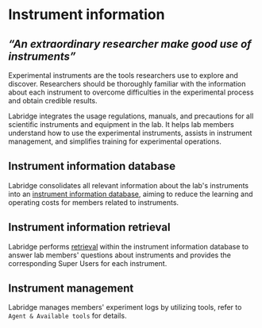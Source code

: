 # Instrument information

## _“An extraordinary researcher make good use of instruments”_

Experimental instruments are the tools researchers use to explore and discover. 
Researchers should be thoroughly familiar with the information about each instrument to overcome difficulties 
in the experimental process and obtain credible results.

Labridge integrates the usage regulations, manuals, and precautions for all scientific instruments and equipment in the lab. 
It helps lab members understand how to use the experimental instruments, assists in instrument management, 
and simplifies training for experimental operations.

## **Instrument information database**
Labridge consolidates all relevant information about the lab's instruments into an [instrument information database](store.md), 
aiming to reduce the learning and operating costs for members related to instruments.

## **Instrument information retrieval**
Labridge performs [retrieval](retrieve.md) within the instrument information database to answer lab members' questions about 
instruments and provides the corresponding Super Users for each instrument.

## **Instrument management**
Labridge manages members' experiment logs by utilizing tools, refer to `Agent & Available tools` for details.



